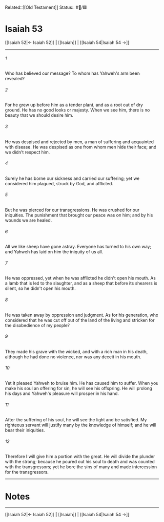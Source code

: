 Related::[[Old Testament]]
Status:: #📖/🟥
# Isaiah 53

[[Isaiah 52|← Isaiah 52]] | [[Isaiah]] | [[Isaiah 54|Isaiah 54 →]]
***



###### 1 
Who has believed our message? To whom has Yahweh's arm been revealed? 

###### 2 
For he grew up before him as a tender plant, and as a root out of dry ground. He has no good looks or majesty. When we see him, there is no beauty that we should desire him. 

###### 3 
He was despised and rejected by men, a man of suffering and acquainted with disease. He was despised as one from whom men hide their face; and we didn't respect him. 

###### 4 
Surely he has borne our sickness and carried our suffering; yet we considered him plagued, struck by God, and afflicted. 

###### 5 
But he was pierced for our transgressions. He was crushed for our iniquities. The punishment that brought our peace was on him; and by his wounds we are healed. 

###### 6 
All we like sheep have gone astray. Everyone has turned to his own way; and Yahweh has laid on him the iniquity of us all. 

###### 7 
He was oppressed, yet when he was afflicted he didn't open his mouth. As a lamb that is led to the slaughter, and as a sheep that before its shearers is silent, so he didn't open his mouth. 

###### 8 
He was taken away by oppression and judgment. As for his generation, who considered that he was cut off out of the land of the living and stricken for the disobedience of my people? 

###### 9 
They made his grave with the wicked, and with a rich man in his death, although he had done no violence, nor was any deceit in his mouth. 

###### 10 
Yet it pleased Yahweh to bruise him. He has caused him to suffer. When you make his soul an offering for sin, he will see his offspring. He will prolong his days and Yahweh's pleasure will prosper in his hand. 

###### 11 
After the suffering of his soul, he will see the light and be satisfied. My righteous servant will justify many by the knowledge of himself; and he will bear their iniquities. 

###### 12 
Therefore I will give him a portion with the great. He will divide the plunder with the strong; because he poured out his soul to death and was counted with the transgressors; yet he bore the sins of many and made intercession for the transgressors.

---
# Notes


***
[[Isaiah 52|← Isaiah 52]] | [[Isaiah]] | [[Isaiah 54|Isaiah 54 →]]
